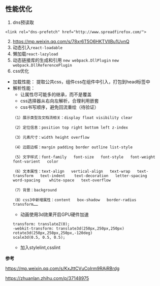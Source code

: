 ## 性能优化
1. dns预读取
```
<link rel="dns-prefetch" href="http://www.spreadfirefox.com/">
```
2. https://mp.weixin.qq.com/s/78xr6T5O6HKTVlIBu1UvnQ
3. 动态引入```react-loadable```
4. 懒加载```react-lazyload```
5. 动态链接库的生成和引用
```new webpack.DllPlugin```
```new webpack.DllReferencePlugin```
6. css优化
* 加载性能： 提取公共css，组件css在组件中引入，打包到head标签中
* 解析性能： 
    * 让属性尽可能多的继承，而不是覆盖
    * css选择器从右向左解析，合理利用嵌套
    * css书写顺序，避免回流重绘（待验证）
    ```
    （1）展示类型及文档流相关：display float visibility clear
    
    （2）定位信息：position top right bottom left z-index

    （3）元素尺寸：width height overflow
    
    （4）边距边框：margin padding border outline list-style
    
    （5）文字样式：font-family   font-size   font-style   font-weight   font-varient   color   
    
    （6）文本属性：text-align   vertical-align   text-wrap   text-transform   text-indent    text-decoration   letter-spacing    word-spacing    white-space   text-overflow
    
    （7）背景：background
    
    （8）css3中新增属性：content   box-shadow   border-radius  transform……
    ```
    * 动画使用3d效果开启GPU硬件加速
    ```
    transform: translateZ(0);
    -webkit-transform: translate3d(250px,250px,250px)
    rotate3d(250px,250px,250px,-120deg)
    scale3d(0.5, 0.5, 0.5);
    ```
    * 加入stylelint,csslint
    
__参考__ 

https://mp.weixin.qq.com/s/KxJttCVuCoIrm9RAjRBrdg

https://zhuanlan.zhihu.com/p/37148975